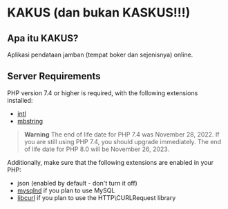 # KAKUS (dan bukan KASKUS!!!)

## Apa itu KAKUS?

Aplikasi pendataan jamban (tempat boker dan sejenisnya) online.

## Server Requirements

PHP version 7.4 or higher is required, with the following extensions installed:

-  [intl](http://php.net/manual/en/intl.requirements.php)
-  [mbstring](http://php.net/manual/en/mbstring.installation.php)

> **Warning**
> The end of life date for PHP 7.4 was November 28, 2022. If you are
> still using PHP 7.4, you should upgrade immediately. The end of life date
> for PHP 8.0 will be November 26, 2023.

Additionally, make sure that the following extensions are enabled in your PHP:

-  json (enabled by default - don't turn it off)
-  [mysqlnd](http://php.net/manual/en/mysqlnd.install.php) if you plan to use MySQL
-  [libcurl](http://php.net/manual/en/curl.requirements.php) if you plan to use the HTTP\CURLRequest library
